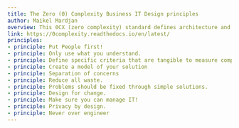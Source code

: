 ```yaml
---
title: The Zero (0) Complexity Business IT Design principles
author: Maikel Mardjan 
overview: This 0CX (zero complexity) standard defines architecture and design principles to prevent complexity for new products.
link: https://0complexity.readthedocs.io/en/latest/
principles:
- principle: Put People first!
- principle: Only use what you understand.
- principle: Define specific criteria that are tangible to measure complexity.
- principle: Create a model of your solution
- principle: Separation of concerns
- principle: Reduce all waste.
- principle: Problems should be fixed through simple solutions.
- principle: Design for change.
- principle: Make sure you can manage IT!
- principle: Privacy by design.
- principle: Never over engineer
---
```

